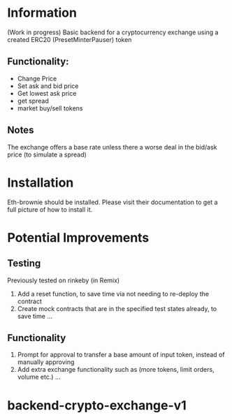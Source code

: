 # Information

(Work in progress) Basic backend for a cryptocurrency exchange using a created
ERC20 (PresetMinterPauser) token

## Functionality:

- Change Price
- Set ask and bid price
- Get lowest ask price
- get spread
- market buy/sell tokens

## Notes

The exchange offers a base rate unless there a worse deal in the bid/ask price (to simulate a spread)

# Installation

Eth-brownie should be installed. Please visit their documentation to get
a full picture of how to install it.

# Potential Improvements

## Testing 

Previously tested on rinkeby (in Remix)

1. Add a reset function, to save time via not needing to re-deploy the contract
2. Create mock contracts that are in the specified test states already, to save time
   ...

## Functionality

1. Prompt for approval to transfer a base amount of input token, instead of manually approving
2. Add extra exchange functionality such as (more tokens, limit orders, volume etc.)
   ...
# backend-crypto-exchange-v1
